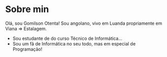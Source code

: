 # Sobre min

Olá, sou Gomilson Otenta! Sou angolano, vivo em Luanda propriamente em Viana => Estalagem.
- Sou estudante de do curso Técnico de Informática...
- Sou um fã de Informática no seu todo, mas em especial de Programação!
